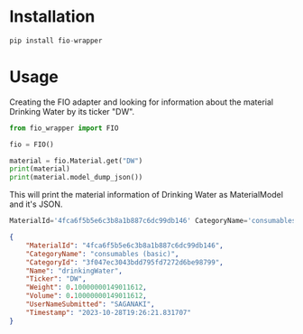 # Installation
```python
pip install fio-wrapper
```

# Usage
Creating the FIO adapter and looking for information about the material Drinking Water by its ticker "DW".
```python
from fio_wrapper import FIO

fio = FIO()

material = fio.Material.get("DW")
print(material)
print(material.model_dump_json())
```

This will print the material information of Drinking Water as MaterialModel and it's JSON.
```python
MaterialId='4fca6f5b5e6c3b8a1b887c6dc99db146' CategoryName='consumables (basic)' CategoryId='3f047ec3043bdd795fd7272d6be98799' Name='drinkingWater' Ticker='DW' Weight=0.10000000149011612 Volume=0.10000000149011612 UserNameSubmitted='SAGANAKI' Timestamp=datetime.datetime(2023, 10, 28, 19, 26, 21, 831707)
```

```json
{
    "MaterialId": "4fca6f5b5e6c3b8a1b887c6dc99db146",
    "CategoryName": "consumables (basic)",
    "CategoryId": "3f047ec3043bdd795fd7272d6be98799",
    "Name": "drinkingWater",
    "Ticker": "DW",
    "Weight": 0.10000000149011612,
    "Volume": 0.10000000149011612,
    "UserNameSubmitted": "SAGANAKI",
    "Timestamp": "2023-10-28T19:26:21.831707"
}
```
